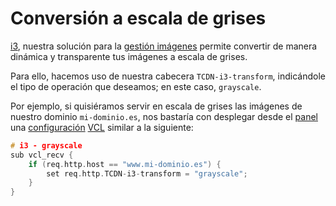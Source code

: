 # Conversión a escala de grises

[i3](./), nuestra solución para la [gestión imágenes](../../productos-y-servicios/i3-optimizacion-de-imagenes.md) permite convertir de manera dinámica y transparente tus imágenes a escala de grises.

Para ello, hacemos uso de nuestra cabecera `TCDN-i3-transform`, indicándole el tipo de operación que deseamos; en este caso, `grayscale`.

Por ejemplo, si quisiéramos servir en escala de grises las imágenes de nuestro dominio `mi-dominio.es`, nos bastaría con desplegar desde el [panel](../../getting-started/dashboard/) una [configuración](../../getting-started/dashboard/autoprovisionamiento/) [VCL](../vcl/) similar a la siguiente:

```c
# i3 - grayscale
sub vcl_recv {
    if (req.http.host == "www.mi-dominio.es") {
        set req.http.TCDN-i3-transform = "grayscale";
    }
}

```

